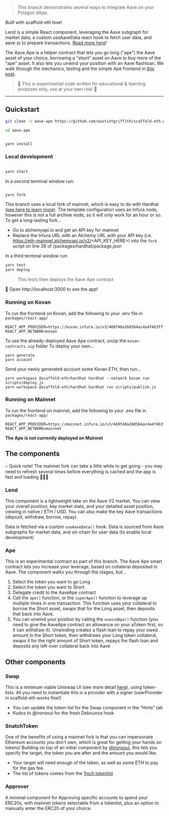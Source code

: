 > This branch demonstrates several ways to integrate Aave on your Polygon dApp.

Built with scaffold-eth love!

Lend is a simple React component, leveraging the Aave subgraph for market data, a custom useAaveData react hook to fetch user data, and aave-js to prepare transactions. [Read more here](https://medium.com/@azfuller20/lend-with-aave-v2-draft-20bacceedade)!

The Aave Ape is a helper contract that lets you go long ("ape") the Aave asset of your choice, borrowing a "short" asset on Aave to buy more of the "ape" asset. It also lets you unwind your position with an Aave flashloan. We walk through the mechanics, testing and the simple Ape frontend in [this post](https://medium.com/@azfuller20/aave-ape-with-%EF%B8%8F-scaffold-eth-draft-c687874c079e).

> 🚨 This is experimental code written for educational & learning purposes only, use at your own risk! 🚨

---

## Quickstart

```bash
git clone -b aave-ape https://github.com/austintgriffith/scaffold-eth.git aave-ape

cd aave-ape
```

```bash

yarn install

```

### Local development

```bash

yarn start

```

In a second terminal window run:

```bash

yarn fork

```
This branch uses a local fork of mainnet, which is easy to do with Hardhat ([see here to learn more](https://hardhat.org/guides/mainnet-forking.html)). The template configuration uses an Infura node, however this is not a full archive node, so it will only work for an hour or so. To get a long-lasting fork...
- Go to alchemyapi.io and get an API key for mainnet
- Replace the Infura URL with an Alchemy URL with your API key (i.e. https://eth-mainnet.alchemyapi.io/v2/<API_KEY_HERE>) into the `fork` script on line 28 of /packages/hardhat/package.json

In a third terminal window run:

```bash
yarn test
yarn deploy

```
> This tests then deploys the Aave Ape contract

📱 Open http://localhost:3000 to see the app!

### Running on Kovan
To run the frontend on Kovan, add the following to your .env file in `packages/react-app/`
```
REACT_APP_PROVIDER=https://kovan.infura.io/v3/460f40a260564ac4a4f4b3fffb032dad
REACT_APP_NETWORK=kovan
```

To use the already-deployed Aave Ape contract, unzip the `kovan-contracts.zip` folder
To deploy your own...
```
yarn generate
yarn account
```
Send your newly generated account some Kovan ETH, then run...
```
yarn workspace @scaffold-eth/hardhat hardhat --network kovan run scripts/deploy.js
yarn workspace @scaffold-eth/hardhat hardhat run scripts/publish.js
```

### Running on Mainnet
To run the frontend on mainnet, add the following to your .env file in `packages/react-app/`
```
REACT_APP_PROVIDER=https://mainnet.infura.io/v3/460f40a260564ac4a4f4b3fffb032dad
REACT_APP_NETWORK=mainnet
```

**The Ape is not currently deployed on Mainnet**

## The components

🎶 Quick note! The mainnet fork can take a little while to get going - you may need to refresh several times before everything is cached and the app is fast and loading 💨💨💨

### Lend
This component is a lightweight take on the Aave V2 market. You can view your overall position, key market stats, and your detailed asset position, viewing in native / ETH / USD. You can also make the key Aave transactions (deposit, withdraw, borrow, repay).

Data is fetched via a custom `useAaveData()` hook. Data is sourced from Aave subgraphs for market data, and on-chain for user data (to enable local development)

### Ape
This is an experimental contract as part of this branch. The Aave Ape smart contract lets you increase your leverage, based on collateral deposited in Aave. The component walks you through the stages, but...
1. Select the token you want to go Long
2. Select the token you want to Short
3. Delegate credit to the AaveApe contract
4. Call the `ape()` function, or the `superApe()` function to leverage up multiple times in one transaction. This function uses your collateral to borrow the Short asset, swaps that for the Long asset, then deposits that back into Aave.
5. You can unwind your position by calling the `unwindApe()` function (you need to give the AaveApe contract an allowance on your aToken first, so it can withdraw it). Unwinding creates a flash loan to repay your owed amount in the Short token, then withdraws your Long token collateral, swaps it for the right amount of Short token, repays the flash loan and deposits any left-over collateral back into Aave

## Other components

### Swap
This is a minimum viable Uniswap UI (see more detail [here](https://azfuller20.medium.com/swap-with-uniswap-wip-f15923349b3d)), using token-lists. All you need to instantiate this is a provider with a signer (userProvider in scaffold-eth works fine!)
- You can update the token-list for the Swap component in the "Hints" tab
- Kudos to @ironsoul for the fresh Debounce hook

### SnatchToken
One of the benefits of using a mainnet fork is that you can impersonate Ethereum accounts you don't own, which is great for getting your hands on tokens! Building on top of an initial component by [@ironsoul](https://twitter.com/ironsoul0), this lets you specify the target, the token you are after and the amount you would like.
- Your target will need enough of the token, as well as some ETH to pay for the gas fee.
- The list of tokens comes from the [1inch tokenlist](https://tokenlists.org/token-list?url=tokens.1inch.eth)

### Approver
A minimal component for Approving specific accounts to spend your ERC20s, with mainnet tokens selectable from a tokenlist, plus an option to manually enter the ERC20 of your choice.
